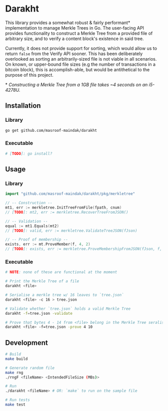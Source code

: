# Darakht

This library provides a somewhat robust & fairly performant* implementation to manage Merkle Trees in Go. The user-facing API provides functionality to construct a Merkle Tree from a provided file of arbitrary size, and to verify a content block's existence in said tree.

Currently, it does not provide support for sorting, which would allow us to return `false` from the Verify API sooner. This has been deliberately overlooked as sorting an arbitrarily-sized file is not viable in all scenarios. On known, or upper-bound file sizes (e.g the number of transactions in a bitcoin block), this is accomplish-able, but would be antithetical to the purpose of this project.

\* *Constructing a Merkle Tree from a 1GB file takes ~4 seconds on an i5-4278U.*

## Installation

### Library

```bash
go get github.com/masroof-maindak/darakht
```

### Executable

```bash
# [TODO]: go install?
```

## Usage

### Library

```Go
import "github.com/masroof-maindak/darakht/pkg/merkletree"

// -- Construction --
mt1, err := merkletree.InitTreeFromFile(fpath, cnum)
// [TODO]: mt2, err := merkletree.RecoverTreeFromJSON()

// -- Validation --
equal := mt1.Equals(mt2)
// [TODO]: valid, err := merkletree.ValidateTreeJSON(fJson)

// -- Proof of membership --
exists, err := mt.ProveMember(f, 4, 2)
// [TODO]: exists, err := merkletree.ProveMembershipFromJSON(fJson, f, 4, 2)
```

### Executable

```bash
# NOTE: none of these are functional at the moment

# Print the Merkle Tree of a file
darakht <file>

# Serialise a merkle tree w/ 16 leaves to `tree.json`
darakht <file> -c 16 > tree.json

# Validate whether `tree.json` holds a valid Merkle Tree
darakht -f=tree.json -validate

# Prove that bytes 4 - 14 from <file> belong in the Merkle Tree seralised in tree.json
darakht <file> -f=tree.json -prove 4 10
```

## Development

```bash
# Build
make build

# Generate random file
make rng
./rngF <fileName> <IntendedFileSize (MBs)>

# Run
./darakht <fileName> # OR: `make` to run on the sample file

# Run tests
make test
```
